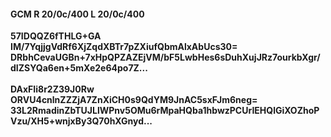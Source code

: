#### GCM R 20/0c/400 L 20/0c/400
**57IDQQZ6fTHLG+GA**<br/>**IM/7YqjjgVdRf6XjZqdXBTr7pZXiufQbmAlxAbUcs30=**<br/>**DRbhCevaUGBn+7xHpQPZAZEjVM/bF5LwbHes6sDuhXujJRz7ourkbXgr/dIZSYQa6en+5mXe2e64po7Z...**<br/><br/>
**DAxFIi8r2Z39J0Rw**<br/>**ORVU4cnlnZZZjA7ZnXiCH0s9QdYM9JnAC5sxFJm6neg=**<br/>**33L2RmadinZbTUJLlWPnv5OMu6rMpaHQba1hbwzPCUrIEHQlGiXOZhoPVzu/XH5+wnjxBy3Q70hXGnyd...**